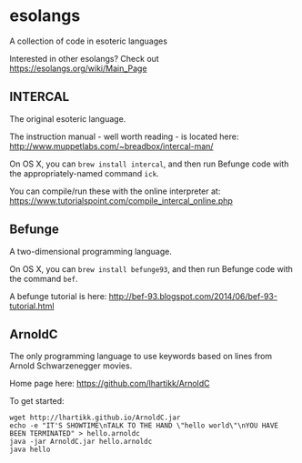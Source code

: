 # esolangs
A collection of code in esoteric languages

Interested in other esolangs?  Check out https://esolangs.org/wiki/Main_Page

## INTERCAL

The original esoteric language.

The instruction manual - well worth reading - is located here: http://www.muppetlabs.com/~breadbox/intercal-man/

On OS X, you can `brew install intercal`, and then run Befunge code with the appropriately-named command `ick`.

You can compile/run these with the online interpreter at: https://www.tutorialspoint.com/compile_intercal_online.php

## Befunge

A two-dimensional programming language.

On OS X, you can `brew install befunge93`, and then run Befunge code with the command `bef`.

A befunge tutorial is here: http://bef-93.blogspot.com/2014/06/bef-93-tutorial.html

## ArnoldC

The only programming language to use keywords based on lines from Arnold Schwarzenegger movies.

Home page here: https://github.com/lhartikk/ArnoldC

To get started:

```
wget http://lhartikk.github.io/ArnoldC.jar
echo -e "IT'S SHOWTIME\nTALK TO THE HAND \"hello world\"\nYOU HAVE BEEN TERMINATED" > hello.arnoldc
java -jar ArnoldC.jar hello.arnoldc
java hello
```



